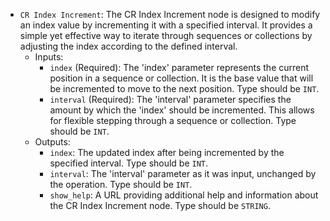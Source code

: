 - `CR Index Increment`: The CR Index Increment node is designed to modify an index value by incrementing it with a specified interval. It provides a simple yet effective way to iterate through sequences or collections by adjusting the index according to the defined interval.
    - Inputs:
        - `index` (Required): The 'index' parameter represents the current position in a sequence or collection. It is the base value that will be incremented to move to the next position. Type should be `INT`.
        - `interval` (Required): The 'interval' parameter specifies the amount by which the 'index' should be incremented. This allows for flexible stepping through a sequence or collection. Type should be `INT`.
    - Outputs:
        - `index`: The updated index after being incremented by the specified interval. Type should be `INT`.
        - `interval`: The 'interval' parameter as it was input, unchanged by the operation. Type should be `INT`.
        - `show_help`: A URL providing additional help and information about the CR Index Increment node. Type should be `STRING`.
